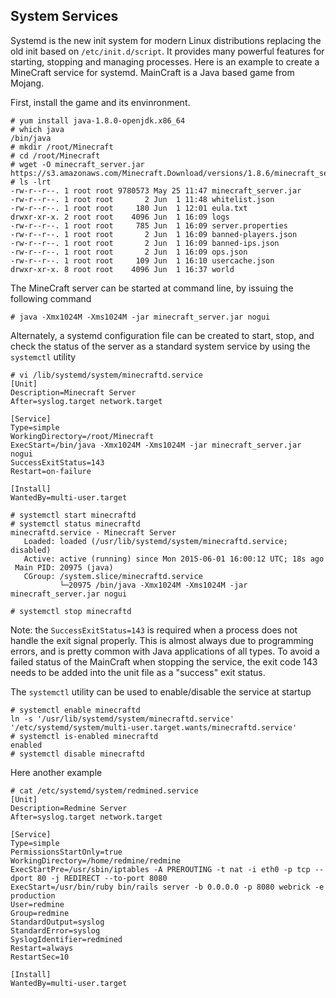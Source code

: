 ## System Services
Systemd is the new init system for modern Linux distributions replacing the old init based on ``/etc/init.d/script``. It provides many powerful features for starting, stopping and managing processes. Here is an example to create a MineCraft service for systemd. MainCraft is a Java based game from Mojang.

First, install the game and its envinronment.
```
# yum install java-1.8.0-openjdk.x86_64
# which java
/bin/java
# mkdir /root/Minecraft
# cd /root/Minecraft
# wget -O minecraft_server.jar https://s3.amazonaws.com/Minecraft.Download/versions/1.8.6/minecraft_server.1.8.6.jar
# ls -lrt
-rw-r--r--. 1 root root 9780573 May 25 11:47 minecraft_server.jar
-rw-r--r--. 1 root root       2 Jun  1 11:48 whitelist.json
-rw-r--r--. 1 root root     180 Jun  1 12:01 eula.txt
drwxr-xr-x. 2 root root    4096 Jun  1 16:09 logs
-rw-r--r--. 1 root root     785 Jun  1 16:09 server.properties
-rw-r--r--. 1 root root       2 Jun  1 16:09 banned-players.json
-rw-r--r--. 1 root root       2 Jun  1 16:09 banned-ips.json
-rw-r--r--. 1 root root       2 Jun  1 16:09 ops.json
-rw-r--r--. 1 root root     109 Jun  1 16:10 usercache.json
drwxr-xr-x. 8 root root    4096 Jun  1 16:37 world
```

The MineCraft server can be started at command line, by issuing the following command
```
# java -Xmx1024M -Xms1024M -jar minecraft_server.jar nogui
```

Alternately, a systemd configuration file can be created to start, stop, and check the status of the server as a standard system service by using the ``systemctl`` utility
```
# vi /lib/systemd/system/minecraftd.service
[Unit]
Description=Minecraft Server
After=syslog.target network.target

[Service]
Type=simple
WorkingDirectory=/root/Minecraft
ExecStart=/bin/java -Xmx1024M -Xms1024M -jar minecraft_server.jar nogui
SuccessExitStatus=143
Restart=on-failure

[Install]
WantedBy=multi-user.target

# systemctl start minecraftd
# systemctl status minecraftd
minecraftd.service - Minecraft Server
   Loaded: loaded (/usr/lib/systemd/system/minecraftd.service; disabled)
   Active: active (running) since Mon 2015-06-01 16:00:12 UTC; 18s ago
 Main PID: 20975 (java)
   CGroup: /system.slice/minecraftd.service
           └─20975 /bin/java -Xmx1024M -Xms1024M -jar minecraft_server.jar nogui

# systemctl stop minecraftd
```
Note: the ``SuccessExitStatus=143`` is required when a process does not handle the exit signal properly. This is almost always due to programming errors, and is pretty common with Java applications of all types. To avoid a failed status of the MainCraft when stopping the service, the exit code 143 needs to be added into the unit file as a "success" exit status.

The ``systemctl`` utility can be used to enable/disable the service at startup
```
# systemctl enable minecraftd
ln -s '/usr/lib/systemd/system/minecraftd.service' '/etc/systemd/system/multi-user.target.wants/minecraftd.service'
# systemctl is-enabled minecraftd
enabled
# systemctl disable minecraftd
```

Here another example
```
# cat /etc/systemd/system/redmined.service
[Unit]
Description=Redmine Server
After=syslog.target network.target

[Service]
Type=simple
PermissionsStartOnly=true
WorkingDirectory=/home/redmine/redmine
ExecStartPre=/usr/sbin/iptables -A PREROUTING -t nat -i eth0 -p tcp --dport 80 -j REDIRECT --to-port 8080
ExecStart=/usr/bin/ruby bin/rails server -b 0.0.0.0 -p 8080 webrick -e production
User=redmine
Group=redmine
StandardOutput=syslog
StandardError=syslog
SyslogIdentifier=redmined
Restart=always
RestartSec=10

[Install]
WantedBy=multi-user.target

```
